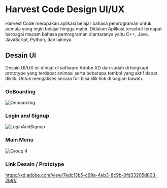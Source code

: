 # Harvest Code Design UI/UX

Harvest Code merupakan aplikasi belajar bahasa pemrograman untuk pemula yang ingin belajar hingga mahir. Didalam Aplikasi tersebut terdapat berbagai macam bahasa pemrograman diantaranya yaitu C++, Java, JavaScript, Python, dan lainnya.

## Desain UI
Desain UI/UX ini dibuat di software Adobe XD dan sudah di lengkapi prototype yang terdapat animasi serta beberapa tombol yang aktif dapat diklik. Untuk mengakses secara full bisa klik link di bagian bawah.

### OnBoarding
![Onboarding](https://user-images.githubusercontent.com/92679271/170695206-7c653bd5-e6cd-4455-9012-205a493d7cd2.png)

### Login and Signup
![LoginAndSignup](https://user-images.githubusercontent.com/92679271/170695986-044d0d08-b1d8-4286-947a-1699931cea75.png)

### Main Menu
![Group 4](https://user-images.githubusercontent.com/92679271/170697434-8d5198e9-3f77-4559-85f2-15067b8600d1.png)

### Link Desain / Prototype
https://xd.adobe.com/view/7edc13b5-c69a-4eb3-8c9b-0fd33205d803-2b8f/
